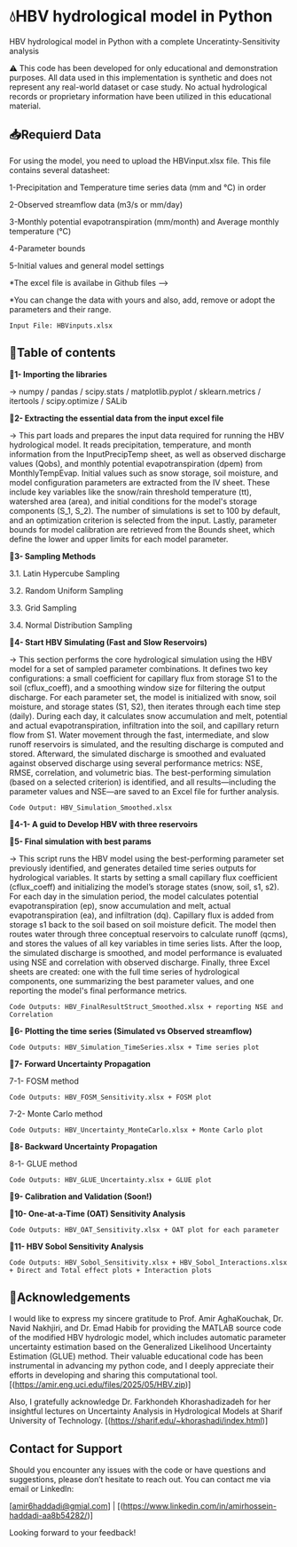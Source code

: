 # 💧HBV hydrological model in Python
HBV hydrological model in Python with a complete Unceratinty-Sensitivity analysis

⚠️ This code has been developed for only educational and demonstration purposes. All data used in this implementation is synthetic and does not represent any real-world dataset or case study. No actual hydrological records or proprietary information have been utilized in this educational material.

## 📥Requierd Data
For using the model, you need to upload the HBVinput.xlsx file.
This file contains several datasheet:

1-Precipitation and Temperature time series data (mm and °C) in order

2-Observed streamflow data (m3/s or mm/day)

3-Monthly potential evapotranspiration (mm/month) and Average monthly temperature	(°C)

4-Parameter bounds

5-Initial values and general model settings

*The excel file is availabe in Github files -->

*You can change the data with yours and also, add, remove or adopt the parameters and their range.

    Input File: HBVinputs.xlsx


## 🔷Table of contents

🔹**1- Importing the libraries**

-> numpy / pandas / scipy.stats / matplotlib.pyplot / sklearn.metrics / itertools / scipy.optimize / SALib

🔹**2- Extracting the essential data from the input excel file**

-> This part loads and prepares the input data required for running the HBV hydrological model. It reads precipitation, temperature, and month information from the InputPrecipTemp sheet, as well as observed discharge values (Qobs), and monthly potential evapotranspiration (dpem) from MonthlyTempEvap. Initial values such as snow storage, soil moisture, and model configuration parameters are extracted from the IV sheet. These include key variables like the snow/rain threshold temperature (tt), watershed area (area), and initial conditions for the model's storage components (S_1, S_2). The number of simulations is set to 100 by default, and an optimization criterion is selected from the input. Lastly, parameter bounds for model calibration are retrieved from the Bounds sheet, which define the lower and upper limits for each model parameter.


🔹**3- Sampling Methods**

  3.1. Latin Hypercube Sampling

  3.2. Random Uniform Sampling

  3.3. Grid Sampling

  3.4. Normal Distribution Sampling

   
🔹**4- Start HBV Simulating (Fast and Slow Reservoirs)**

-> This section performs the core hydrological simulation using the HBV model for a set of sampled parameter combinations. It defines two key configurations: a small coefficient for capillary flux from storage S1 to the soil (cflux_coeff), and a smoothing window size for filtering the output discharge. For each parameter set, the model is initialized with snow, soil moisture, and storage states (S1, S2), then iterates through each time step (daily). During each day, it calculates snow accumulation and melt, potential and actual evapotranspiration, infiltration into the soil, and capillary return flow from S1. Water movement through the fast, intermediate, and slow runoff reservoirs is simulated, and the resulting discharge is computed and stored. Afterward, the simulated discharge is smoothed and evaluated against observed discharge using several performance metrics: NSE, RMSE, correlation, and volumetric bias. The best-performing simulation (based on a selected criterion) is identified, and all results—including the parameter values and NSE—are saved to an Excel file for further analysis.

    Code Output: HBV_Simulation_Smoothed.xlsx


🔹**4-1- A guid to Develop HBV with three reservoirs**

🔹**5- Final simulation with best params**

-> This script runs the HBV model using the best-performing parameter set previously identified, and generates detailed time series outputs for hydrological variables. It starts by setting a small capillary flux coefficient (cflux_coeff) and initializing the model’s storage states (snow, soil, s1, s2). For each day in the simulation period, the model calculates potential evapotranspiration (ep), snow accumulation and melt, actual evapotranspiration (ea), and infiltration (dq). Capillary flux is added from storage s1 back to the soil based on soil moisture deficit. The model then routes water through three conceptual reservoirs to calculate runoff (qcms), and stores the values of all key variables in time series lists. After the loop, the simulated discharge is smoothed, and model performance is evaluated using NSE and correlation with observed discharge. Finally, three Excel sheets are created: one with the full time series of hydrological components, one summarizing the best parameter values, and one reporting the model's final performance metrics.

    Code Outputs: HBV_FinalResultStruct_Smoothed.xlsx + reporting NSE and Correlation

🔹**6- Plotting the time series (Simulated vs Observed streamflow)**

    Code Outputs: HBV_Simulation_TimeSeries.xlsx + Time series plot

🔹**7- Forward Uncertainty Propagation**

  7-1- FOSM method

    Code Outputs: HBV_FOSM_Sensitivity.xlsx + FOSM plot
  
  7-2- Monte Carlo method
  
    Code Outputs: HBV_Uncertainty_MonteCarlo.xlsx + Monte Carlo plot

🔹**8- Backward Uncertainty Propagation**

  8-1- GLUE method

    Code Outputs: HBV_GLUE_Uncertainty.xlsx + GLUE plot

🔹**9- Calibration and Validation (Soon!)**

🔹**10- One-at-a-Time (OAT) Sensitivity Analysis** 

    Code Outputs: HBV_OAT_Sensitivity.xlsx + OAT plot for each parameter 
    
🔹**11- HBV Sobol Sensitivity Analysis**

    Code Outputs: HBV_Sobol_Sensitivity.xlsx + HBV_Sobol_Interactions.xlsx + Direct and Total effect plots + Interaction plots

## 🔰Acknowledgements
I would like to express my sincere gratitude to Prof. Amir AghaKouchak, Dr. Navid Nakhjiri, and Dr. Emad Habib for providing the MATLAB source code of the modified HBV hydrologic model, which includes automatic parameter uncertainty estimation based on the Generalized Likelihood Uncertainty Estimation (GLUE) method. Their valuable educational code has been instrumental in advancing my python code, and I deeply appreciate their efforts in developing and sharing this computational tool. [(https://amir.eng.uci.edu/files/2025/05/HBV.zip)]

Also, I gratefully acknowledge Dr. Farkhondeh Khorashadizadeh for her insightful lectures on Uncertainty Analysis in Hydrological Models at Sharif University of Technology. [(https://sharif.edu/~khorashadi/index.html)]

## Contact for Support
Should you encounter any issues with the code or have questions and suggestions, please don’t hesitate to reach out. You can contact me via email or LinkedIn:

[amir6haddadi@gmial.com] | [(https://www.linkedin.com/in/amirhossein-haddadi-aa8b54282/)]

Looking forward to your feedback!
